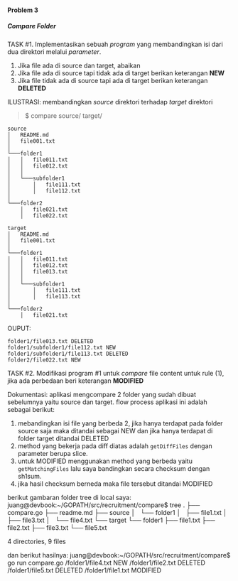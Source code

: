 #### Problem 3
##### Compare Folder

TASK #1. Implementasikan sebuah *program* yang membandingkan isi dari dua direktori melalui *parameter*. 
1. Jika file ada di source dan target, abaikan
2. Jika file ada di source tapi tidak ada di target berikan keterangan **NEW**
3. Jika file tidak ada di source tapi ada di target berikan keterangan **DELETED**

ILUSTRASI: membandingkan *source* direktori terhadap *target* direktori
> $ compare source/ target/

```
source
│   README.md               
│   file001.txt    
│
└───folder1
│   │   file011.txt
│   │   file012.txt
│   │
│   └───subfolder1
│       │   file111.txt
│       │   file112.txt       
│   
└───folder2
    │   file021.txt
    │   file022.txt
```

```
target
│   README.md
│   file001.txt    
│
└───folder1
│   │   file011.txt
│   │   file012.txt
│   │   file013.txt
│   │
│   └───subfolder1
│       │   file111.txt
│       │   file113.txt       
│   
└───folder2
    │   file021.txt
```

OUPUT:
```
folder1/file013.txt DELETED
folder1/subfolder1/file112.txt NEW
folder1/subfolder1/file113.txt DELETED
folder2/file022.txt NEW

```

TASK #2. Modifikasi program #1 untuk *compare* file content untuk rule (1), jika ada perbedaan beri keterangan **MODIFIED** 


Dokumentasi:
aplikasi mengcompare 2 folder yang sudah dibuat sebelumnya yaitu source dan target.
flow process aplikasi ini adalah sebagai berikut:
1. mebandingkan isi file yang berbeda
2, jika hanya terdapat pada folder source saja maka ditandai sebagai NEW dan jika hanya terdapat di folder target ditandai DELETED
3. method yang bekerja pada diff diatas adalah ```getDiffFiles``` dengan parameter berupa slice.
4. untuk MODIFIED menggunakan method yang berbeda yaitu ```getMatchingFiles``` lalu saya bandingkan secara checksum dengan sh1sum.
5. jika hasil checksum berneda maka file tersebut ditandai MODIFIED

berikut gambaran folder tree di local saya:
juang@devbook:~/GOPATH/src/recruitment/compare$ tree
.
├── compare.go
├── readme.md
├── source
│   └── folder1
│       ├── file1.txt
│       ├── file3.txt
│       └── file4.txt
└── target
    └── folder1
        ├── file1.txt
        ├── file2.txt
        ├── file3.txt
        └── file5.txt

4 directories, 9 files

dan berikut hasilnya:
juang@devbook:~/GOPATH/src/recruitment/compare$ go run compare.go 
/folder1/file4.txt NEW 
/folder1/file2.txt DELETED 
/folder1/file5.txt DELETED 
/folder1/file1.txt MODIFIED 

